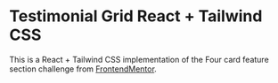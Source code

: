 # Testimonial Grid React + Tailwind CSS

This is a React + Tailwind CSS implementation of the Four card feature section challenge from [FrontendMentor](https://www.frontendmentor.io/).
